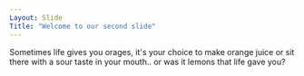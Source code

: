 ```yaml
---
Layout: Slide
Title: "Welcome to our second slide"
---
```

Sometimes life gives you orages, it's your choice to make orange juice or sit there with a sour taste in your mouth.. or was it lemons that life gave you?
